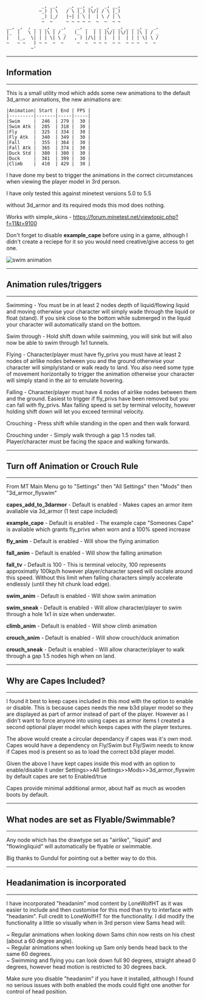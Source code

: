                  _, __,    _, __, _, _  _, __,                    
                ~_) | \   / \ |_) |\/| / \ |_)                    
                 _) |_/   |~| | \ |  | \ / | \                    
                 ~  ~     ~ ~ ~ ~ ~  ~  ~  ~ ~                    
    __, _,  , _ _ _, _  _,    _, _  _ _ _, _ _, _ _ _, _  _,
    |_  |   \ | | |\ | / _   (_  |  | | |\/| |\/| | |\ | / _
    |   |_,  \| | | \| \ /   , ) |/\| | |  | |  | | | \| \ /
    ~   ~ ~   ) ~ ~  ~  ~     ~  ~  ~ ~ ~  ~ ~  ~ ~ ~  ~  ~ 
             ~'           
                                            
---------------------------
## Information
---------------------------
This is a small utility mod which adds some new animations to the default 3d_armor animations, the new animations are:

	|Animation| Start | End | FPS |
	|---------|-------|-----|-----|
	|Swim     |  246  | 279 |  30 |
	|Swim Atk |  285  | 318 |  30 |
	|Fly      |  325  | 334 |  30 |
	|Fly Atk  |  340  | 349 |  30 |
	|Fall     |  355  | 364 |  30 |
	|Fall Atk |  365  | 374 |  30 |
	|Duck Std |  380  | 380 |  30 |
	|Duck     |  381  | 399 |  30 |
	|Climb    |  410  | 429 |  30 |
	
 	
		
I have done my best to trigger the animations in the correct circumstances when viewing the player model in 3rd person. 

I have only tested this against minetest versions 5.0 to 5.5

without 3d_armor and its required mods this mod does nothing.

Works with simple_skins - https://forum.minetest.net/viewtopic.php?f=11&t=9100

Don't forget to disable **example_cape** before using in a game, although I didn't create a reciepe for it so you would need creative/give access to get one.

![swim animation](https://github.com/sirrobzeroone/3d_armor_flyswim/blob/main/swimming_animated.gif)

---------------------------
## Animation rules/triggers    
---------------------------
Swimming - You must be in at least 2 nodes depth of liquid/flowing liquid and moving otherwise your character will simply wade through the liquid or float (stand). If you sink close to the bottom while submerged in the liquid your character will automatically stand on the bottom. 

Swim through - Hold shift down while swimming, you will sink but will also now be able to swim through 1x1 tunnels.

Flying - Character/player must have fly_privs you must have at least 2 nodes of airlike nodes between you and the ground otherwise your character will simply/stand or walk ready to land. You also need some type of movement horizontally to trigger the animation otherwise your character will simply stand in the air to emulate hovering.

Falling - Character/player must have 4 nodes of airlike nodes between them and the ground. Easiest to trigger if fly_privs have been removed but you can fall with fly_privs. Max falling speed is set by terminal velocity, however holding shift down will let you exceed terminal velocity.

Crouching - Press shift while standing in the open and then walk forward.

Crouching under - Simply walk through a gap 1.5 nodes tall. Player/character must be facing the space and walking forwards.


---------------------------
## Turn off Animation or Crouch Rule    
---------------------------
From MT Main Menu go to "Settings" then "All Settings" then "Mods" then "3d_armor_flyswim"

**capes_add_to_3darmor** - Default is enabled - Makes capes an armor item avaliable via 3d_armor (1 test cape included)

**example_cape** - Default is enabled - The example cape "Someones Cape" is avaliable which grants fly_privs when worn and a 100% speed increase

**fly_anim** - Default is enabled - Will show the flying animation

**fall_anim** - Default is enabled - Will show the falling animation

**fall_tv** - Default is 100 - This is terminal velocity, 100 represents approximatly 100kp/h however player/character speed will oscilate around this speed. Without this limit when falling characters simply accelerate endlessly (until they hit chunk load edge). 

**swim_anim** - Default is enabled - Will show swim animation

**swim_sneak** - Default is enabled - Will allow character/player to swim through a hole 1x1 in size when underwater. 

**climb_anim** - Default is enabled - Will show climb animation

**crouch_anim** - Default is enabled - Will show crouch/duck animation

**crouch_sneak** - Default is enabled - Will allow character/player to walk through a gap 1.5 nodes high when on land.

---------------------------
## Why are Capes Included?     
---------------------------
I found it best to keep capes included in this mod with the option to enable or disable. This is because capes needs the new b3d player model so they
are displayed as part of armor instead of part of the player. However as I didn't want to force anyone into using capes as armor items I created a second
optional player model which keeps capes with the player textures.

The above would create a circular dependancy if capes was it's own mod. Capes would  have a dependency on Fly/Swim but Fly/Swim needs to know if Capes mod 
is present so as to load the correct b3d player model.

Given the above I have kept capes inside this mod with an option to enable/disable it under Settings>>All Settings>>Mods>>3d_armor_flyswim by default capes are set to Enabled/true

Capes provide minimal additional armor, about half as much as wooden boots by default. 

--------------------------------------------
## What nodes are set as Flyable/Swimmable?       
--------------------------------------------
Any node which has the drawtype set as "airlike", "liquid" and "flowingliquid" will automatically be flyable or swimmable.

Big thanks to Gundul for pointing out a better way to do this.

--------------------------------------------
## Headanimation is incorporated      
--------------------------------------------
I have incorporated "headanim" mod content by LoneWolfHT as it was easier to include and then customise for this mod than try to interface
with "headanim". Full credit to LoneWolfHT for the functionality. I did modify the functionality a little so visually when in 3rd person view 
Sams head will:

~ Regular animations when looking down Sams chin now rests on his chest (about a 60 degree angle).  
~ Regular animations when looking up Sam only bends head back to the same 60 degrees.   
~ Swimming and flying you can look down full 90 degrees, straight ahead 0 degrees, however head motion is restricted to 30 degrees back.  

Make sure you disable "headanim" if you have it installed, although I found no serious issues with both enabled the mods
could fight one another for control of head position.